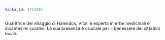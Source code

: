 ```yaml
---
kanka_id: 1714385
---
```


Guaritrice del villaggio di Halendos, Vitali è esperta in erbe
medicinali e incantesimi curativi. La sua presenza è cruciale per il
benessere dei cittadini locali.